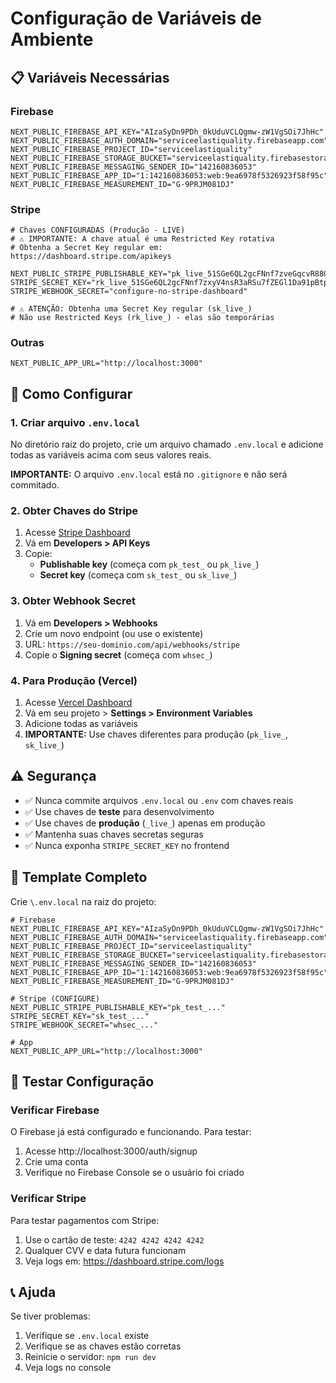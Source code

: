 # Configuração de Variáveis de Ambiente

## 📋 Variáveis Necessárias

### Firebase

```env
NEXT_PUBLIC_FIREBASE_API_KEY="AIzaSyDn9PDh_0kUduVCLQgmw-zW1VgSOi7JhHc"
NEXT_PUBLIC_FIREBASE_AUTH_DOMAIN="serviceelastiquality.firebaseapp.com"
NEXT_PUBLIC_FIREBASE_PROJECT_ID="serviceelastiquality"
NEXT_PUBLIC_FIREBASE_STORAGE_BUCKET="serviceelastiquality.firebasestorage.app"
NEXT_PUBLIC_FIREBASE_MESSAGING_SENDER_ID="142160836053"
NEXT_PUBLIC_FIREBASE_APP_ID="1:142160836053:web:9ea6978f5326923f58f95c"
NEXT_PUBLIC_FIREBASE_MEASUREMENT_ID="G-9PRJM081DJ"
```

### Stripe

```env
# Chaves CONFIGURADAS (Produção - LIVE)
# ⚠️ IMPORTANTE: A chave atual é uma Restricted Key rotativa
# Obtenha a Secret Key regular em: https://dashboard.stripe.com/apikeys

NEXT_PUBLIC_STRIPE_PUBLISHABLE_KEY="pk_live_51SGe6QL2gcFNnf7zveGqcvR88OctgOYC0OElvzdtjYss3G9RmwonnMCi8XTYrw8pZ5AMqDVv7zyJ9bAUVy5eUTgK00DVBLPawc"
STRIPE_SECRET_KEY="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"
STRIPE_WEBHOOK_SECRET="configure-no-stripe-dashboard"

# ⚠️ ATENÇÃO: Obtenha uma Secret Key regular (sk_live_)
# Não use Restricted Keys (rk_live_) - elas são temporárias
```

### Outras

```env
NEXT_PUBLIC_APP_URL="http://localhost:3000"
```

## 🔧 Como Configurar

### 1. Criar arquivo `.env.local`

No diretório raiz do projeto, crie um arquivo chamado `.env.local` e adicione todas as variáveis acima com seus valores reais.

**IMPORTANTE:** O arquivo `.env.local` está no `.gitignore` e não será commitado.

### 2. Obter Chaves do Stripe

1. Acesse [Stripe Dashboard](https://dashboard.stripe.com/)
2. Vá em **Developers > API Keys**
3. Copie:
   - **Publishable key** (começa com `pk_test_` ou `pk_live_`)
   - **Secret key** (começa com `sk_test_` ou `sk_live_`)

### 3. Obter Webhook Secret

1. Vá em **Developers > Webhooks**
2. Crie um novo endpoint (ou use o existente)
3. URL: `https://seu-dominio.com/api/webhooks/stripe`
4. Copie o **Signing secret** (começa com `whsec_`)

### 4. Para Produção (Vercel)

1. Acesse [Vercel Dashboard](https://vercel.com/)
2. Vá em seu projeto > **Settings > Environment Variables**
3. Adicione todas as variáveis
4. **IMPORTANTE:** Use chaves diferentes para produção (`pk_live_`, `sk_live_`)

## ⚠️ Segurança

- ✅ Nunca commite arquivos `.env.local` ou `.env` com chaves reais
- ✅ Use chaves de **teste** para desenvolvimento
- ✅ Use chaves de **produção** (`_live_`) apenas em produção
- ✅ Mantenha suas chaves secretas seguras
- ✅ Nunca exponha `STRIPE_SECRET_KEY` no frontend

## 📝 Template Completo

Crie `\.env.local` na raiz do projeto:

```env
# Firebase
NEXT_PUBLIC_FIREBASE_API_KEY="AIzaSyDn9PDh_0kUduVCLQgmw-zW1VgSOi7JhHc"
NEXT_PUBLIC_FIREBASE_AUTH_DOMAIN="serviceelastiquality.firebaseapp.com"
NEXT_PUBLIC_FIREBASE_PROJECT_ID="serviceelastiquality"
NEXT_PUBLIC_FIREBASE_STORAGE_BUCKET="serviceelastiquality.firebasestorage.app"
NEXT_PUBLIC_FIREBASE_MESSAGING_SENDER_ID="142160836053"
NEXT_PUBLIC_FIREBASE_APP_ID="1:142160836053:web:9ea6978f5326923f58f95c"
NEXT_PUBLIC_FIREBASE_MEASUREMENT_ID="G-9PRJM081DJ"

# Stripe (CONFIGURE)
NEXT_PUBLIC_STRIPE_PUBLISHABLE_KEY="pk_test_..."
STRIPE_SECRET_KEY="sk_test_..."
STRIPE_WEBHOOK_SECRET="whsec_..."

# App
NEXT_PUBLIC_APP_URL="http://localhost:3000"
```

## 🧪 Testar Configuração

### Verificar Firebase

O Firebase já está configurado e funcionando. Para testar:
1. Acesse http://localhost:3000/auth/signup
2. Crie uma conta
3. Verifique no Firebase Console se o usuário foi criado

### Verificar Stripe

Para testar pagamentos com Stripe:
1. Use o cartão de teste: `4242 4242 4242 4242`
2. Qualquer CVV e data futura funcionam
3. Veja logs em: https://dashboard.stripe.com/logs

## 📞 Ajuda

Se tiver problemas:
1. Verifique se `.env.local` existe
2. Verifique se as chaves estão corretas
3. Reinicie o servidor: `npm run dev`
4. Veja logs no console

